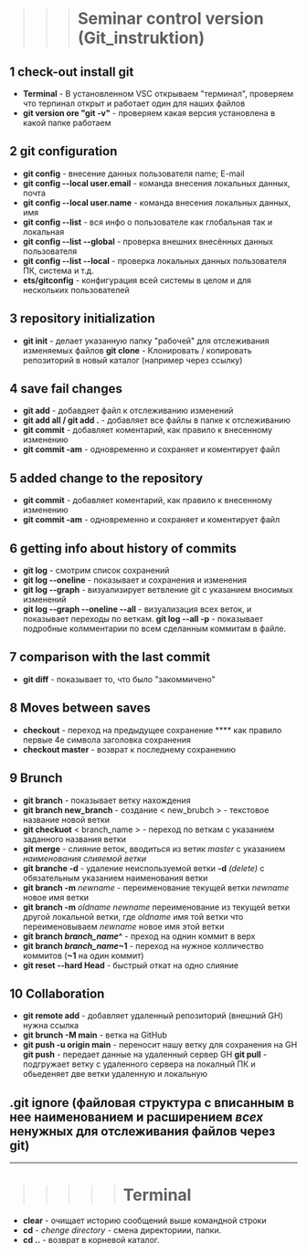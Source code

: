 >>># Seminar control version (Git_instruktion)

## 1 check-out install git
- **Terminal** - В установленном VSC открываем "терминал", проверяем что терпинал открыт и работает один для наших файлов
- **git version ore "git -v"** - проверяем какая версия установлена в какой папке работаем

## 2 git configuration
- **git config** - внесение данных пользователя name; E-mail
- **git config --local user.email** - команда внесения локальных данных, почта
- **git config --local user.name** - команда внесения локальных данных, имя
- **git config --list** - вся инфо о пользователе как глобальная так и локальная
- **git config --list --global** - проверка внешних внесённых данных пользователя
- **git config --list --local** - проверка локальных данных пользователя ПК, система и т.д.
- **ets/gitconfig** - конфигурация всей системы в целом и для нескольких пользователей

## 3 repository initialization 
- **git init** - делает указанную папку "рабочей" для отслеживания изменяемых файлов
**git clone** - Клонировать / копировать репозиторий в новый каталог (например через ссылку)

## 4 save fail changes
- **git add** - добавдяет файл к отслеживанию изменений
- **git add all / git add .** - добавляет все файлы в папке к отслеживанию 
- **git commit** - добавляет коментарий, как правило к внесенному изменению
- **git commit -am** - одновременно и сохраняет и коментирует файл
## 5 added change to the repository
- **git commit** - добавляет коментарий, как правило к внесенному изменению
- **git commit -am** - одновременно и сохраняет и коментирует файл

## 6 getting info about history of commits
- **git log** - смотрим список сохранений
- **git log --oneline** - показывает и сохранения и изменения
- **git log --graph** - визуализирует ветвление git c указанием вносимых изменений
- **git log --graph --oneline --all** - визуализация всех веток, и показывает переходы по веткам.
**git log --all -p** - показывает подробные колмментарии по всем сделанным коммитам в файле.

## 7 comparison with the last commit
- **git diff** - показывает то, что было "закоммичено"

## 8 Moves between saves
- **checkout** - переход на предыдущее сохранение **** как правило первые 4е символа заголовка сохранения
- **checkout master** - возврат к последнему сохранению

## 9 Brunch
- **git branch** - показывает ветку нахождения
- **git branch new_branch** - создание < new_brubch > - текстовое название новой ветки 
- **git checkuot** < branch_name > - переход по веткам с указанием заданного названия ветки
- **git merge** - слияние веток, вводиться из ветик _master_ с указанием _наименования слияемой ветки_
- **git branche -d** - удаление неиспользуемой ветки **-d** _(delete)_ с обязательным указанием наименования ветки
- **git branch -m** _newname_ - переименование текущей ветки _newname_ новое имя ветки
- **git branch -m** _oldname newname_ переименование из текущей ветки другой локальной ветки, где _oldname_ имя той ветки что переименовываем _newname_ новое имя этой ветки
- **git branch _branch_name_^** - преход на однин коммит в верх
- **git branch _branch_name_~1** - переход на нужное колличество коммитов (**~1** на один коммит)
- **git reset --hard Head** - быстрый откат на одно слияние
## 10 Collaboration
- **git remote add** - добавляет удаленный репозиторий (внешний GH) нужна ссылка
- **git brunch -M main** - ветка на GitHub
- **git push -u origin main** - переносит нашу ветку для сохранения на GH
**git push** - передает данные на удаленный сервер GH
**git pull** - подгружает ветку с удаленного сервера на локалный ПК и обьеденяет две ветки удаленную и локальную

## __.git ignore__ (файловая структура с вписанным в нее наименованием и расширением _всех_ ненужных для отслеживания файлов через **git**)
___________
>>>>> # Terminal
- **clear** - очищает историю сообщений выше командной строки 
- **cd** - _chenge directory_ - смена директориии, папки.
- **cd ..** - возврат в корневой каталог.